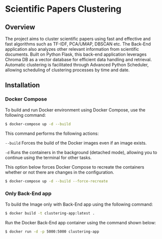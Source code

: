 # Scientific Papers Clustering
## Overview
The project aims to cluster scientific papers using fast and effective and fast algorithms such as TF-IDF, PCA/UMAP, DBSCAN etc. The Back-End application also analyzes other relevant information from scientific documents. Built on Python Flask, this back-end application leverages Chroma DB as a vector database for efficient data handling and retrieval. Automatic clustering is facilitated through Advanced Python Scheduler, allowing scheduling of clustering processes by time and date.


## Installation

### Docker Compose
To build and run Docker environment using Docker Compose, use the following command:

```bash
$ docker-compose up -d --build
```
This command performs the following actions:

`--build` Forces the build of the Docker images even if an image exists.

`-d` Runs the containers in the background (detached mode), allowing you to continue using the terminal for other tasks.

This option below forces Docker Compose to recreate the containers whether or not there are changes in the configuration.
```bash
$ docker-compose up -d --build --force-recreate
```
### Only Back-End app
To build the Image only with Back-End app using the following command:

```bash
$ docker build -t clustering-app:latest .
```

Run the Docker Back-End app container using the command shown below:

```bash
$ docker run -d -p 5000:5000 clustering-app
```